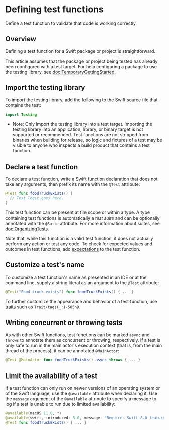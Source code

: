 # Defining test functions

<!--
This source file is part of the Swift.org open source project

Copyright (c) 2023 Apple Inc. and the Swift project authors
Licensed under Apache License v2.0 with Runtime Library Exception

See https://swift.org/LICENSE.txt for license information
See https://swift.org/CONTRIBUTORS.txt for Swift project authors
-->

Define a test function to validate that code is working correctly.

## Overview

Defining a test function for a Swift package or project is straightforward.

This article assumes that the package or project being tested has already been
configured with a test target. For help configuring a package to use the testing
library, see <doc:TemporaryGettingStarted>.

## Import the testing library

To import the testing library, add the following to the Swift source file that
contains the test:

```swift
import Testing
```

- Note: Only import the testing library into a test target. Importing the
  testing library into an application, library, or binary target is not
  supported or recommended. Test functions are not stripped from binaries when
  building for release, so logic and fixtures of a test may be visible to anyone
  who inspects a build product that contains a test function.

## Declare a test function

To declare a test function, write a Swift function declaration that does not
take any arguments, then prefix its name with the `@Test` attribute:

```swift
@Test func foodTruckExists() {
  // Test logic goes here.
}
```

This test function can be present at file scope or within a type. A type
containing test functions is automatically a _test suite_ and can be optionally
annotated with the `@Suite` attribute. For more information about suites, see
<doc:OrganizingTests>.

Note that, while this function is a valid test function, it does not actually
perform any action or test any code. To check for expected values and outcomes
in test functions, add [expectations](doc:Expectations) to the test function.

## Customize a test's name

To customize a test function's name as presented in an IDE or at the command
line, supply a string literal as an argument to the `@Test` attribute:

```swift
@Test("Food truck exists") func foodTruckExists() { ... }
```

To further customize the appearance and behavior of a test function, use
 [traits](doc:Traits) such as ``Trait/tags(_:)-505n9``.

## Writing concurrent or throwing tests

As with other Swift functions, test functions can be marked `async` and `throws`
to annotate them as concurrent or throwing, respectively. If a test is only safe
to run in the main actor's execution context (that is, from the main thread of
the process), it can be annotated `@MainActor`:

```swift
@Test @MainActor func foodTruckExists() async throws { ... }
```

## Limit the availability of a test

If a test function can only run on newer versions of an operating system or of
the Swift language, use the `@available` attribute when declaring it. Use the
`message` argument of the `@available` attribute to specify a message to log if
a test is unable to run due to limited availability:

```swift
@available(macOS 11.0, *)
@available(swift, introduced: 8.0, message: "Requires Swift 8.0 features to run")
@Test func foodTruckExists() { ... }
```
